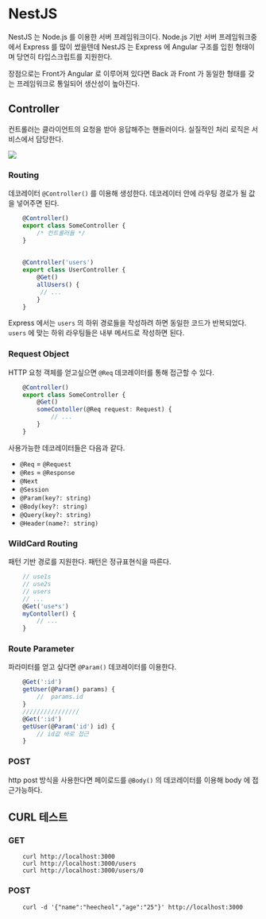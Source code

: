 # NestJS
NestJS 는 Node.js 를 이용한 서버 프레임워크이다. Node.js 기반 서버 프레임워크중에서 Express 를 많이 썼을텐데 NestJS 는 Express 에 Angular 구조를 입힌 형태이며 당연히 타입스크립트를 지원한다. 

장점으로는 Front가 Angular 로 이루어져 있다면 Back 과 Front 가 동일한 형태를 갖는 프레임워크로 통일되어 생산성이 높아진다.

## Controller

컨트롤러는 클라이언트의 요청을 받아 응답해주는 핸들러이다. 실질적인 처리 로직은 서비스에서 담당한다.

![](https://docs.nestjs.com/assets/Controllers_1.png)

### Routing

데코레이터 `@Controller()` 를 이용해 생성한다. 데코레이터 안에 라우팅 경로가 될 값을 넣어주면 된다.
```ts
    @Controller()
    export class SomeController {
    	/* 컨트롤러들 */
    }
    
    
    @Controller('users')
    export class UserController {
    	@Get()
    	allUsers() {
    	 //	...
    	}
    }
```

Express 에서는 `users` 의 하위 경로들을 작성하려 하면 동일한 코드가 반복되었다. `users` 에 맞는 하위 라우팅들은 내부 메서드로 작성하면 된다.

### Request Object

HTTP 요청 객체를 얻고싶으면 `@Req` 데코레이터를 통해 접근할 수 있다.

```ts
    @Controller()
    export class SomeController {
    	@Get()
    	someContoller(@Req request: Request) {
    		// ...
    	}
    }
```

사용가능한 데코레이터들은 다음과 같다.

- `@Req` = `@Request`
- `@Res` = `@Response`
- `@Next`
- `@Session`
- `@Param(key?: string)`
- `@Body(key?: string)`
- `@Query(key?: string)`
- `@Header(name?: string)`

### WildCard Routing

패턴 기반 경로를 지원한다. 패턴은 정규표현식을 따른다.

```ts
    // use1s
    // use2s
    // users
    // ...
    @Get('use*s')
    myContoller() {
    	// ...
    }
```

### Route Parameter

파라미터를 얻고 싶다면 `@Param()` 데코레이터를 이용한다.

```ts
    @Get(':id')
    getUser(@Param() params) {
    	//	params.id	
    }
    ////////////////
    @Get(':id')
    getUser(@Param('id') id) {
    	// id값 바로 접근
    }
```

### POST

http post 방식을 사용한다면 페이로드를 `@Body()` 의 데코레이터를 이용해 body 에 접근가능하다.

## CURL 테스트

### GET
```
    curl http://localhost:3000
    curl http://localhost:3000/users
    curl http://localhost:3000/users/0
```

### POST

```
    curl -d '{"name":"heecheol","age":"25"}' http://localhost:3000
```
